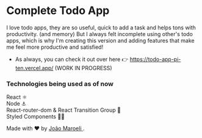 
# Complete Todo App

I love todo apps, they are so useful, quick to add a task and helps tons with productivity. (and memory)
But I always felt incomplete using other's todo apps, which is why I'm creating this version and adding features that make me feel more productive and satisfied!

- As always, you can check it out over here 👉 https://todo-app-pi-ten.vercel.app/ (WORK IN PROGRESS)


### Technologies being used as of now
React ⚛️ <br />
Node ⚓ <br />
React-router-dom & React Transition Group 🚂 <br />
Styled Components 💅🏻 <br />


Made with ❤️ by <a href="https://www.linkedin.com/in/jo%C3%A3o-maroeli-dos-santos-645314196/" target="_blank"> João Maroeli </a>. <br />
<br />
